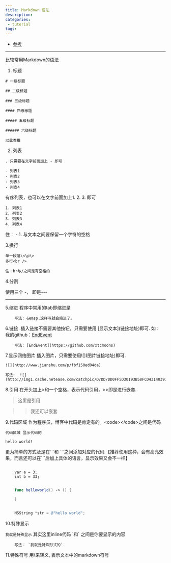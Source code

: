 ```yaml
---
title: Markdown 语法
description: 
categories:
 - tutorial
tags:
---
```


- [参考](http://wowubuntu.com/markdown/)

---

比较常用Markdown的语法

1. 标题

```
# 一级标题

## 二级标题

### 三级标题

#### 四级标题

##### 五级标题

###### 六级标题

以此类推
```

2. 列表

```
. 只需要在文字前面加上 - 即可

- 列表1
- 列表2
- 列表3
- 列表4
```

有序列表，也可以在文字前面加上1. 2. 3. 即可

```
1. 列表1
2. 列表2
3. 列表3
4. 列表4
```

住： - 1. 与文本之间要保留一个字符的空格

3.换行

    单一段落\<\p\>
    多行<br />

    住：br与/之间是有空格的


4.分割

使用三个 -， 即是---

---

5.缩进
    程序中常用的tab即缩进是&emsp;

```
    写法: &emsp;这样写就会缩进了。
```

6.链接
.插入链接不需要其他按钮，只需要使用 \[显示文本\]\(链接地址\)即可.
如： 我的github：[EndEvent](https://github.com/xtcmoons)

```
    写法: [EndEvent](https://github.com/xtcmoons)
```

7.显示网络图片
插入图片，只需要使用\!\[\]\(图片链接地址\)即可.

    ![](http://www.jianshu.com/p/fbf150ed04da)

```
写法:  ![](http://img1.cache.netease.com/catchpic/D/DD/DD0FF5D30193B58FCD43140397C20018.jpg)
```

8.引用
在开头加上\>和一个空格，表示代码引用，\>>即是进行嵌套.

> 这里是引用

>>我还可以嵌套

9.代码区域
作为程序员，博客中代码是肯定有的。\<code\>\</code\>之间是代码

<code>代码区域 显示代码的</code>

<code>hello world!</code>

更为简单的方式及是在\`\`\`和 \`\`\`之间添加对应的代码.【推荐使用这种，会有高亮效果，而且还可以在\`\`\`后加上具体的语言，显示效果又会不一样】

```

    var a = 3;
    int b = 33;

```

```swift

    func helloworld() -> () {

    }

```

```Objective-C

    NSString *str = @"hello world";

```

10.特殊显示

`我就是特殊显示` 其实这里inline代码 \`和` 之间是你要显示的内容

```
    写法： `我就是特殊形式的`

```

11.特殊符号
用\来转义, 表示文本中的markdown符号


